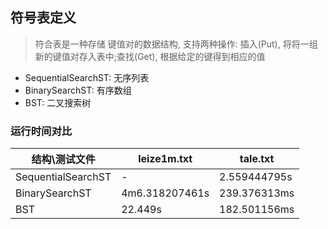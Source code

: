 

## 符号表定义

 > 符合表是一种存储 键值对的数据结构, 
>支持两种操作: 插入(Put), 将将一组新的键值对存入表中;查找(Get), 根据给定的键得到相应的值

 - SequentialSearchST: 无序列表
 - BinarySearchST: 有序数组
 - BST: 二叉搜索树
 

### 运行时间对比

|结构\测试文件 | leize1m.txt | tale.txt |
| ----- | ----- | ----- |
| SequentialSearchST | - | 2.559444795s |
| BinarySearchST | 4m6.318207461s | 239.376313ms |
| BST | 22.449s | 182.501156ms |
